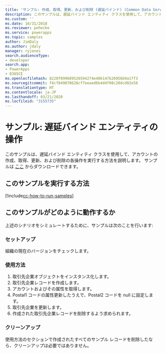 ```yaml
---
title: 'サンプル: 作成、取得、更新、および削除 (遅延バインド) (Common Data Service) | Microsoft Docs'
description: このサンプルは、遅延バインド エンティティ クラスを使用して、アカウントの作成、取得、更新、および削除の各操作を実行する方法を説明します。
ms.custom: ''
ms.date: 10/31/2018
ms.reviewer: pehecke
ms.service: powerapps
ms.topic: samples
author: JimDaly
ms.author: jdaly
manager: ryjones
search.audienceType:
- developer
search.app:
- PowerApps
- D365CE
ms.openlocfilehash: 8228f099689526594274e406147b26956b9a1ff3
ms.sourcegitcommit: f4cf849070628cf7eeaed6b4d4f08c20dcd02e58
ms.translationtype: HT
ms.contentlocale: ja-JP
ms.lasthandoff: 03/21/2020
ms.locfileid: "3155735"
---
```

# <a name="sample-late-bound-entity-operations"></a>サンプル: 遅延バインド エンティティの操作

<!-- show deep insert equivalent 

sample-initialize-record-existing-record.md
sample-create-retrieve-update-delete-late-bound.md

https://docs.microsoft.com/dynamics365/customer-engagement/developer/org-service/sample-create-retrieve-update-delete-late-bound

-->
このサンプルは、遅延バインド エンティティ クラスを使用して、アカウントの作成、取得、更新、および削除の各操作を実行する方法を説明します。 サンプルは [ここ](https://github.com/Microsoft/PowerApps-Samples/tree/master/cds/orgsvc/C%23/LateBoundEntityOperations) からダウンロードできます。

## <a name="how-to-run-this-sample"></a>このサンプルを実行する方法

[!include[cc-how-to-run-samples](../../includes/cc-how-to-run-samples.md)]


## <a name="how-this-sample-works"></a>このサンプルがどのように動作するか

上述のシナリオをシミュレートするために、サンプルは次のことを行います:

### <a name="setup"></a>セットアップ

組織の現在のバージョンをチェックします。


### <a name="demonstrate"></a>使用方法

1. 取引先企業オブジェクトをインスタンス化します。
1. 取引先企業レコードを作成します。
1. アカウントおよびその属性を取得します。
1. Postal1 コードの属性更新したうえで、Postal2 コードを null に設定します。
1. 取引先企業を更新します。 
1. 作成された取引先企業レコードを削除するよう求められます。


### <a name="clean-up"></a>クリーンアップ

使用方法のセクションで作成されたすべてのサンプル レコードを削除したなら、クリーンアップは必要ではありません。

